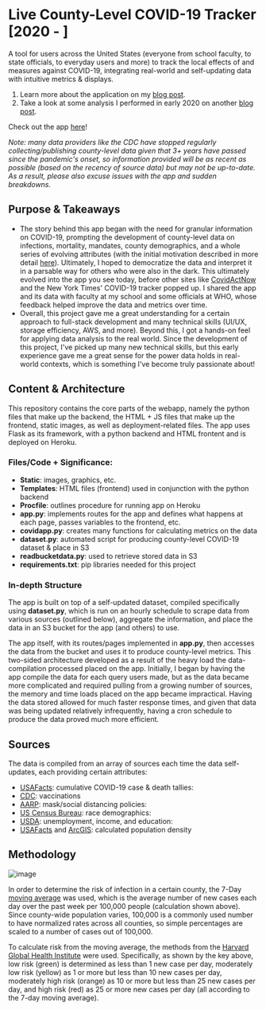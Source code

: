 # Live County-Level COVID-19 Tracker [2020 - ]
A tool for users across the United States (everyone from school faculty, to state officials, to everyday users and more) to track the local effects of and measures against COVID-19, integrating real-world and self-updating data with intuitive metrics & displays.

1) Learn more about the application on my [blog post](https://kabirmoghe.medium.com/live-covid-19-county-level-web-app-dbd6db3cc6bf).
2) Take a look at some analysis I performed in early 2020 on another [blog post](https://kabirmoghe.medium.com/county-based-covid-19-dataset-and-analytical-trends-ff1617030ba8).

Check out the app [here](https://livecovidapp.herokuapp.com)!

_Note: many data providers like the CDC have stopped regularly collecting/publishing county-level data given that 3+ years have passed since the pandemic's onset, so information provided will be as recent as possible (based on the recency of source data) but may not be up-to-date. As a result, please also excuse issues with the app and sudden breakdowns._

## Purpose & Takeaways
* The story behind this app began with the need for granular information on COVID-19, prompting the development of county-level data on infections, mortality, mandates, county demographics, and a whole series of evolving attributes (with the initial motivation described in more detail [here](https://kabirmoghe.medium.com/county-based-covid-19-dataset-and-analytical-trends-ff1617030ba8)). Ultimately, I hoped to democratize the data and interpret it in a parsable way for others who were also in the dark. This ultimately evolved into the app you see today, before other sites like [CovidActNow](https://covidactnow.org/?s=48033551) and the New York Times' COVID-19 tracker popped up. I shared the app and its data with faculty at my school and some officials at WHO, whose feedback helped improve the data and metrics over time.
* Overall, this project gave me a great understanding for a certain approach to full-stack development and many technical skills (UI/UX, storage efficiency, AWS, and more). Beyond this, I got a hands-on feel for applying data analysis to the real world. Since the development of this project, I've picked up many new technical skills, but this early experience gave me a great sense for the power data holds in real-world contexts, which is something I've become truly passionate about!
  
## Content & Architecture
This repository contains the core parts of the webapp, namely the python files that make up the backend, the HTML + JS files that make up the frontend, static images, as well as deployment-related files. The app uses Flask as its framework, with a python backend and HTML frontent and is deployed on Heroku. 

### Files/Code + Significance:
* <b>Static</b>: images, graphics, etc.
* <b>Templates</b>: HTML files (frontend) used in conjunction with the python backend
* <b>Procfile</b>: outlines procedure for running app on Heroku
* <b>app.py</b>: implements routes for the app and defines what happens at each page, passes variables to the frontend, etc.
* <b>covidapp.py</b>: creates many functions for calculating metrics on the data
* <b>dataset.py</b>: automated script for producing county-level COVID-19 dataset & place in S3
* <b>readbucketdata.py</b>: used to retrieve stored data in S3
* <b>requirements.txt</b>: pip libraries needed for this project

### In-depth Structure
The app is built on top of a self-updated dataset, compiled specifically using <b>dataset.py</b>, which is run on an hourly schedule to scrape data from various sources (outlined below), aggregate the information, and place the data in an S3 bucket for the app (and others) to use. 

The app itself, with its routes/pages implemented in <b>app.py</b>, then accesses the data from the bucket and uses it to produce county-level metrics. This two-sided architecture developed as a result of the heavy load the data-compilation processed placed on the app. Initially, I began by having the app compile the data for each query users made, but as the data became more complicated and required pulling from a growing number of sources, the memory and time loads placed on the app became impractical. Having the data stored allowed for much faster response times, and given that data was being updated relatively infrequently, having a cron schedule to produce the data proved much more efficient.

## Sources
The data is compiled from an array of sources each time the data self-updates, each providing certain attributes:
* [USAFacts](https://usafacts.org/visualizations/coronavirus-covid-19-spread-map/): cumulative COVID-19 case & death tallies: 
* [CDC](https://usafacts.org/visualizations/coronavirus-covid-19-spread-map/): vaccinations
* [AARP](https://www.aarp.org/health/healthy-living/info-2020/states-mask-mandates-coronavirus.html): mask/social distancing policies: 
* [US Census Bureau](https://www2.census.gov/programs-surveys/popest/datasets/2010-2020/counties/totals/): race demographics: 
* [USDA](https://www.ers.usda.gov/data-products/county-level-data-sets/download-data/): unemployment, income, and education:
* [USAFacts](https://usafacts.org/visualizations/coronavirus-covid-19-spread-map/) and [ArcGIS](https://hub.arcgis.com/datasets/esri::usa-counties/about): calculated population density

## Methodology
![image](https://github.com/kabirmoghe/county-level-covid-tracker/assets/64380076/cc5f4964-0c76-40a5-bfe3-9f84b4bba562)

In order to determine the risk of infection in a certain county, the 7-Day [moving average](https://www.georgiaruralhealth.org/blog/what-is-a-moving-average-and-why-is-it-useful/) was used, which is the average number of new cases each day over the past week per 100,000 people (calculation shown above). Since county-wide population varies, 100,000 is a commonly used number to have normalized rates across all counties, so simple percentages are scaled to a number of cases out of 100,000.

To calculate risk from the moving average, the methods from the [Harvard Global Health Institute](https://ethics.harvard.edu/files/center-for-ethics/files/key_metrics_and_indicators_v4.pdf) were used. Specifically, as shown by the key above, low risk (green) is determined as less than 1 new case per day, moderately low risk (yellow) as 1 or more but less than 10 new cases per day, moderately high risk (orange) as 10 or more but less than 25 new cases per day, and high risk (red) as 25 or more new cases per day (all according to the 7-day moving average).

